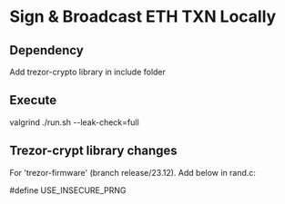 # Sign & Broadcast ETH TXN Locally

## Dependency
Add trezor-crypto library in include folder

## Execute
valgrind ./run.sh --leak-check=full

## Trezor-crypt library changes
For 'trezor-firmware' (branch release/23.12). Add below in rand.c:

#define USE_INSECURE_PRNG